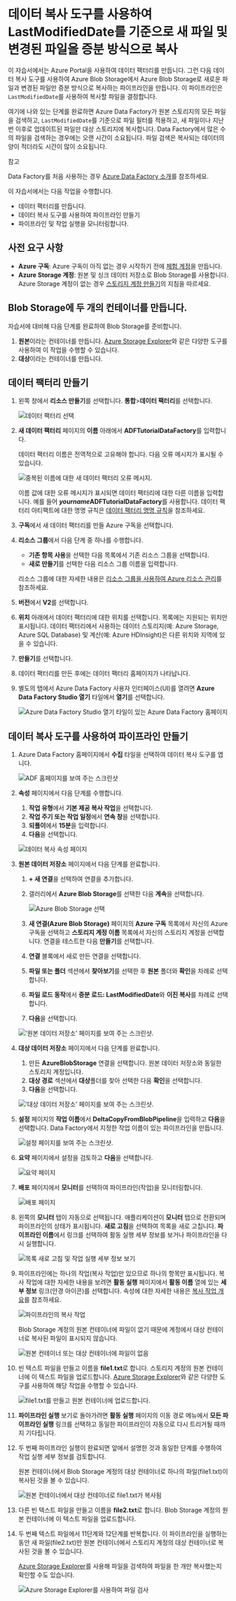 # 데이터 복사 도구를 사용하여 LastModifiedDate를 기준으로 새 파일 및 변경된 파일을 증분 방식으로 복사

이 자습서에서는 Azure Portal을 사용하여 데이터 팩터리를 만듭니다. 그런 다음 데이터 복사 도구를 사용하여 Azure Blob Storage에서 Azure Blob Storage로 새로운 파일과 변경된 파일만 증분 방식으로 복사하는 파이프라인을 만듭니다. 이 파이프라인은 `LastModifiedDate`를 사용하여 복사할 파일을 결정합니다.

여기에 나와 있는 단계를 완료하면 Azure Data Factory가 원본 스토리지의 모든 파일을 검색하고, `LastModifiedDate`를 기준으로 파일 필터를 적용하고, 새 파일이나 지난 번 이후로 업데이트된 파일만 대상 스토리지에 복사합니다. Data Factory에서 많은 수의 파일을 검색하는 경우에는 오랜 시간이 소요됩니다. 파일 검색은 복사되는 데이터의 양이 적더라도 시간이 많이 소요됩니다.

 참고

Data Factory를 처음 사용하는 경우 [Azure Data Factory 소개](https://learn.microsoft.com/ko-kr/azure/data-factory/introduction)를 참조하세요.

이 자습서에서는 다음 작업을 수행합니다.

- 데이터 팩터리를 만듭니다.
- 데이터 복사 도구를 사용하여 파이프라인 만들기
- 파이프라인 및 작업 실행을 모니터링합니다.

## 사전 요구 사항

- **Azure 구독**: Azure 구독이 아직 없는 경우 시작하기 전에 [체험 계정](https://azure.microsoft.com/free/)을 만듭니다.
- **Azure Storage 계정**: 원본 및 싱크 데이터 저장소로 Blob Storage를 사용합니다. Azure Storage 계정이 없는 경우 [스토리지 계정 만들기](https://learn.microsoft.com/ko-kr/azure/storage/common/storage-account-create)의 지침을 따르세요.

## Blob Storage에 두 개의 컨테이너를 만듭니다.

자습서에 대비해 다음 단계를 완료하여 Blob Storage를 준비합니다.

1. **원본**이라는 컨테이너를 만듭니다. [Azure Storage Explorer](https://storageexplorer.com/)와 같은 다양한 도구를 사용하여 이 작업을 수행할 수 있습니다.
2. **대상**이라는 컨테이너를 만듭니다.

## 데이터 팩터리 만들기

1. 왼쪽 창에서 **리소스 만들기**를 선택합니다. **통합**>**데이터 팩터리**를 선택합니다.

   ![데이터 팩터리 선택](https://learn.microsoft.com/ko-kr/azure/data-factory/media/doc-common-process/new-azure-data-factory-menu.png)

2. **새 데이터 팩터리** 페이지의 **이름** 아래에서 **ADFTutorialDataFactory**를 입력합니다.

   데이터 팩터리 이름은 전역적으로 고유해야 합니다. 다음 오류 메시지가 표시될 수 있습니다.

   ![중복된 이름에 대한 새 데이터 팩터리 오류 메시지.](https://learn.microsoft.com/ko-kr/azure/data-factory/media/doc-common-process/name-not-available-error.png)

   이름 값에 대한 오류 메시지가 표시되면 데이터 팩터리에 대한 다른 이름을 입력합니다. 예를 들어 ***yourname*****ADFTutorialDataFactory**를 사용합니다. 데이터 팩터리 아티팩트에 대한 명명 규칙은 [데이터 팩터리 명명 규칙](https://learn.microsoft.com/ko-kr/azure/data-factory/naming-rules)을 참조하세요.

3. **구독**에서 새 데이터 팩터리를 만들 Azure 구독을 선택합니다.

4. **리소스 그룹**에서 다음 단계 중 하나를 수행합니다.

   - **기존 항목 사용**을 선택한 다음 목록에서 기존 리소스 그룹을 선택합니다.
   - **새로 만들기**를 선택한 다음 리소스 그룹 이름을 입력합니다.

   리소스 그룹에 대한 자세한 내용은 [리소스 그룹을 사용하여 Azure 리소스 관리](https://learn.microsoft.com/ko-kr/azure/azure-resource-manager/management/overview)를 참조하세요.

5. **버전**에서 **V2**를 선택합니다.

6. **위치** 아래에서 데이터 팩터리에 대한 위치를 선택합니다. 목록에는 지원되는 위치만 표시됩니다. 데이터 팩터리에서 사용하는 데이터 스토리지(예: Azure Storage, Azure SQL Database) 및 계산(예: Azure HDInsight)은 다른 위치와 지역에 있을 수 있습니다.

7. **만들기**를 선택합니다.

8. 데이터 팩터리를 만든 후에는 데이터 팩터리 홈페이지가 나타납니다.

9. 별도의 탭에서 Azure Data Factory 사용자 인터페이스(UI)를 열려면 **Azure Data Factory Studio 열기** 타일에서 **열기**를 선택합니다.

   ![Azure Data Factory Studio 열기 타일이 있는 Azure Data Factory 홈페이지](https://learn.microsoft.com/ko-kr/azure/data-factory/media/doc-common-process/data-factory-home-page.png)

## 데이터 복사 도구를 사용하여 파이프라인 만들기

1. Azure Data Factory 홈페이지에서 **수집** 타일을 선택하여 데이터 복사 도구를 엽니다.

   ![ADF 홈페이지를 보여 주는 스크린샷](https://learn.microsoft.com/ko-kr/azure/data-factory/media/doc-common-process/get-started-page.png)

2. **속성** 페이지에서 다음 단계를 수행합니다.

   1. **작업 유형**에서 **기본 제공 복사 작업**을 선택합니다.
   2. **작업 주기 또는 작업 일정**에서 **연속 창**을 선택합니다.
   3. **되풀이**에서 **15분**을 입력합니다.
   4. **다음**을 선택합니다.

   ![데이터 복사 속성 페이지](https://learn.microsoft.com/ko-kr/azure/data-factory/media/tutorial-incremental-copy-lastmodified-copy-data-tool/copy-data-tool-properties-page.png)

3. **원본 데이터 저장소** 페이지에서 다음 단계를 완료합니다.

   1. **+ 새 연결**을 선택하여 연결을 추가합니다.

   2. 갤러리에서 **Azure Blob Storage**를 선택한 다음 **계속**을 선택합니다.

      ![Azure Blob Storage 선택](https://learn.microsoft.com/ko-kr/azure/data-factory/media/tutorial-incremental-copy-lastmodified-copy-data-tool/source-data-store-page-select-blob.png)

   3. **새 연결(Azure Blob Storage)** 페이지의 **Azure 구독** 목록에서 자신의 Azure 구독을 선택하고 **스토리지 계정 이름** 목록에서 자신의 스토리지 계정을 선택합니다. 연결을 테스트한 다음 **만들기**를 선택합니다.

   4. **연결** 블록에서 새로 만든 연결을 선택합니다.

   5. **파일 또는 폴더** 섹션에서 **찾아보기**를 선택한 후 **원본** 폴더와 **확인**을 차례로 선택합니다.

   6. **파일 로드 동작**에서 **증분 로드: LastModifiedDate**와 **이진 복사**를 차례로 선택합니다.

   7. **다음**을 선택합니다.

   ![‘원본 데이터 저장소’ 페이지를 보여 주는 스크린샷.](https://learn.microsoft.com/ko-kr/azure/data-factory/media/tutorial-incremental-copy-lastmodified-copy-data-tool/source-data-store-page.png)

4. **대상 데이터 저장소** 페이지에서 다음 단계를 완료합니다.

   1. 만든 **AzureBlobStorage** 연결을 선택합니다. 원본 데이터 저장소와 동일한 스토리지 계정입니다.
   2. **대상 경로** 섹션에서 **대상**폴더를 찾아 선택한 다음 **확인**을 선택합니다.
   3. **다음**을 선택합니다.

   ![‘대상 데이터 저장소’ 페이지를 보여 주는 스크린샷.](https://learn.microsoft.com/ko-kr/azure/data-factory/media/tutorial-incremental-copy-lastmodified-copy-data-tool/destination-data-store-page.png)

5. **설정** 페이지의 **작업 이름**에서 **DeltaCopyFromBlobPipeline**을 입력하고 **다음**을 선택합니다. Data Factory에서 지정한 작업 이름이 있는 파이프라인을 만듭니다.

   ![설정 페이지를 보여 주는 스크린샷.](https://learn.microsoft.com/ko-kr/azure/data-factory/media/tutorial-incremental-copy-lastmodified-copy-data-tool/settings-page.png)

6. **요약** 페이지에서 설정을 검토하고 **다음**을 선택합니다.

   ![요약 페이지](https://learn.microsoft.com/ko-kr/azure/data-factory/media/tutorial-incremental-copy-lastmodified-copy-data-tool/summary-page.png)

7. **배포** 페이지에서 **모니터**를 선택하여 파이프라인(작업)을 모니터링합니다.

   ![배포 페이지](https://learn.microsoft.com/ko-kr/azure/data-factory/media/tutorial-incremental-copy-lastmodified-copy-data-tool/deployment-page.png)

8. 왼쪽의 **모니터** 탭이 자동으로 선택됩니다. 애플리케이션이 **모니터** 탭으로 전환되며 파이프라인의 상태가 표시됩니다. **새로 고침**을 선택하여 목록을 새로 고칩니다. **파이프라인 이름**에서 링크를 선택하여 활동 실행 세부 정보를 보거나 파이프라인을 다시 실행합니다.

   ![목록 새로 고침 및 작업 실행 세부 정보 보기](https://learn.microsoft.com/ko-kr/azure/data-factory/media/tutorial-incremental-copy-lastmodified-copy-data-tool/monitor-pipeline-runs-1.png)

9. 파이프라인에는 하나의 작업(복사 작업)만 있으므로 하나의 항목만 표시됩니다. 복사 작업에 대한 자세한 내용을 보려면 **활동 실행** 페이지에서 **활동 이름** 열에 있는 **세부 정보** 링크(안경 아이콘)를 선택합니다. 속성에 대한 자세한 내용은 [복사 작업 개요](https://learn.microsoft.com/ko-kr/azure/data-factory/copy-activity-overview)를 참조하세요.

   ![파이프라인의 복사 작업](https://learn.microsoft.com/ko-kr/azure/data-factory/media/tutorial-incremental-copy-lastmodified-copy-data-tool/monitor-pipeline-runs2.png)

   Blob Storage 계정의 원본 컨테이너에 파일이 없기 때문에 계정에서 대상 컨테이너로 복사된 파일이 표시되지 않습니다.

   ![원본 컨테이너 또는 대상 컨테이너에 파일이 없음](https://learn.microsoft.com/ko-kr/azure/data-factory/media/tutorial-incremental-copy-lastmodified-copy-data-tool/monitor-pipeline-runs3.png)

10. 빈 텍스트 파일을 만들고 이름을 **file1.txt**로 합니다. 스토리지 계정의 원본 컨테이너에 이 텍스트 파일을 업로드합니다. [Azure Storage Explorer](https://storageexplorer.com/)와 같은 다양한 도구를 사용하여 해당 작업을 수행할 수 있습니다.

    ![file1.txt를 만들고 원본 컨테이너에 업로드합니다.](https://learn.microsoft.com/ko-kr/azure/data-factory/media/tutorial-incremental-copy-lastmodified-copy-data-tool/monitor-pipeline-runs3-1.png)

11. **파이프라인 실행** 보기로 돌아가려면 **활동 실행** 페이지의 이동 경로 메뉴에서 **모든 파이프라인 실행** 링크를 선택하고 동일한 파이프라인이 자동으로 다시 트리거될 때까지 기다립니다.

12. 두 번째 파이프라인 실행이 완료되면 앞에서 설명한 것과 동일한 단계를 수행하여 작업 실행 세부 정보를 검토합니다.

    원본 컨테이너에서 Blob Storage 계정의 대상 컨테이너로 하나의 파일(file1.txt)이 복사된 것을 볼 수 있습니다.

    ![원본 컨테이너에서 대상 컨테이너로 file1.txt가 복사됨](https://learn.microsoft.com/ko-kr/azure/data-factory/media/tutorial-incremental-copy-lastmodified-copy-data-tool/monitor-pipeline-runs6.png)

13. 다른 빈 텍스트 파일을 만들고 이름을 **file2.txt**로 합니다. Blob Storage 계정의 원본 컨테이너에 이 텍스트 파일을 업로드합니다.

14. 두 번째 텍스트 파일에서 11단계와 12단계를 반복합니다. 이 파이프라인을 실행하는 동안 새 파일(file2.txt)만 원본 컨테이너에서 스토리지 계정의 대상 컨테이너로 복사된 것을 볼 수 있습니다.

    [Azure Storage Explorer](https://storageexplorer.com/)를 사용해 파일을 검색하여 파일을 한 개만 복사했는지 확인할 수도 있습니다.

    ![Azure Storage Explorer를 사용하여 파일 검사](https://learn.microsoft.com/ko-kr/azure/data-factory/media/tutorial-incremental-copy-lastmodified-copy-data-tool/monitor-pipeline-runs8.png)

## 